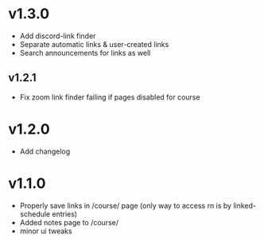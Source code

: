 # v1.3.0
* Add discord-link finder
* Separate automatic links & user-created links
* Search announcements for links as well

## v1.2.1
* Fix zoom link finder failing if pages disabled for course

# v1.2.0
+ Add changelog

# v1.1.0 
+ Properly save links in /course/ page (only way to access rn is by linked-schedule entries)
+ Added notes page to /course/
+ minor ui tweaks